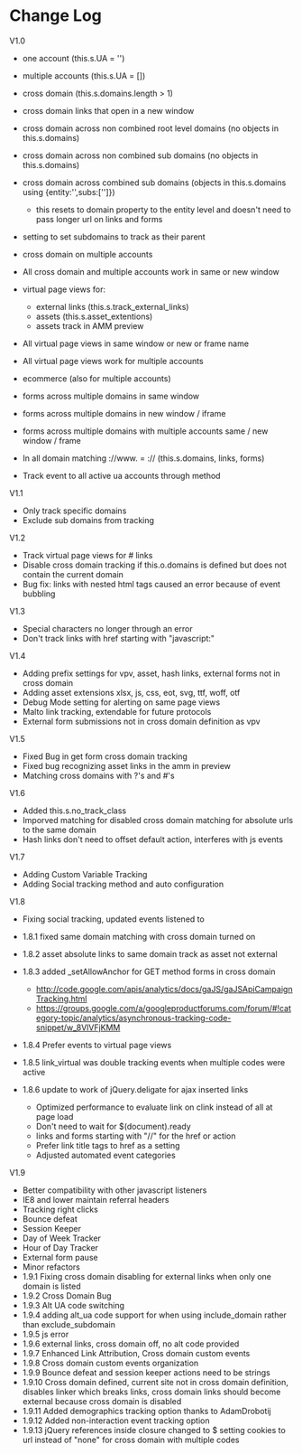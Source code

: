 Change Log
==========

V1.0

- one account (this.s.UA = '')
- multiple accounts (this.s.UA = [])
- cross domain (this.s.domains.length > 1)
- cross domain links that open in a new window
- cross domain across non combined root level domains (no objects in this.s.domains)
- cross domain across non combined sub domains (no objects in this.s.domains)
- cross domain across combined sub domains (objects in this.s.domains using {entity:'',subs:['']})

  - this resets to domain property to the entity level and doesn't need to pass longer url on links and forms
  
- setting to set subdomains to track as their parent
- cross domain on multiple accounts
- All cross domain and multiple accounts work in same or new window
- virtual page views for:

  - external links (this.s.track_external_links)
  - assets (this.s.asset_extentions)
  - assets track in AMM preview
  
- All virtual page views in same window or new or frame name
- All virtual page views work for multiple accounts
- ecommerce (also for multiple accounts)
- forms across multiple domains in same window
- forms across multiple domains in new window / iframe
- forms across multiple domains with multiple accounts same / new window / frame
- In all domain matching ://www. = :// (this.s.domains, links, forms)
- Track event to all active ua accounts through method

V1.1

- Only track specific domains
- Exclude sub domains from tracking

V1.2

- Track virtual page views for # links
- Disable cross domain tracking if this.o.domains is defined but does not contain the current domain
- Bug fix: links with nested html tags caused an error because of event bubbling

V1.3

- Special characters no longer through an error
- Don't track links with href starting with "javascript:"

V1.4

- Adding prefix settings for vpv, asset, hash links, external forms not in cross domain
- Adding asset extensions xlsx, js, css, eot, svg, ttf, woff, otf
- Debug Mode setting for alerting on same page views
- Malto link tracking, extendable for future protocols
- External form submissions not in cross domain definition as vpv

V1.5

- Fixed Bug in get form cross domain tracking
- Fixed bug recognizing asset links in the amm in preview
- Matching cross domains with ?'s and #'s

V1.6

- Added this.s.no_track_class
- Imporved matching for disabled cross domain matching for absolute urls to the same domain
- Hash links don't need to offset default action, interferes with js events

V1.7

- Adding Custom Variable Tracking
- Adding Social tracking method and auto configuration

V1.8

- Fixing social tracking, updated events listened to
- 1.8.1 fixed same domain matching with cross domain turned on
- 1.8.2 asset absolute links to same domain track as asset not external
- 1.8.3 added _setAllowAnchor for GET method forms in cross domain

  - http://code.google.com/apis/analytics/docs/gaJS/gaJSApiCampaignTracking.html
  - https://groups.google.com/a/googleproductforums.com/forum/#!category-topic/analytics/asynchronous-tracking-code-snippet/w_8VlVFjKMM
  
- 1.8.4 Prefer events to virtual page views
- 1.8.5 link_virtual was double tracking events when multiple codes were active
- 1.8.6 update to work of jQuery.deligate for ajax inserted links

  - Optimized performance to evaluate link on clink instead of all at page load
  - Don't need to wait for $(document).ready
  - links and forms starting with "//" for the href or action
  - Prefer link title tags to href as a setting
  - Adjusted automated event categories

V1.9

- Better compatibility with other javascript listeners
- IE8 and lower maintain referral headers
- Tracking right clicks
- Bounce defeat
- Session Keeper
- Day of Week Tracker
- Hour of Day Tracker
- External form pause
- Minor refactors
- 1.9.1 Fixing cross domain disabling for external links when only one domain is listed
- 1.9.2 Cross Domain Bug
- 1.9.3 Alt UA code switching
- 1.9.4 adding alt_ua code support for when using include_domain rather than exclude_subdomain
- 1.9.5 js error
- 1.9.6 external links, cross domain off, no alt code provided
- 1.9.7 Enhanced Link Attribution, Cross domain custom events
- 1.9.8 Cross domain custom events organization
- 1.9.9 Bounce defeat and session keeper actions need to be strings
- 1.9.10 Cross domain defined, current site not in cross domain definition, disables linker which breaks links, cross domain links should become external because cross domain is disabled
- 1.9.11 Added demographics tracking option thanks to AdamDrobotij
- 1.9.12 Added non-interaction event tracking option
- 1.9.13 jQuery references inside closure changed to $ setting cookies to url instead of "none" for cross domain with multiple codes